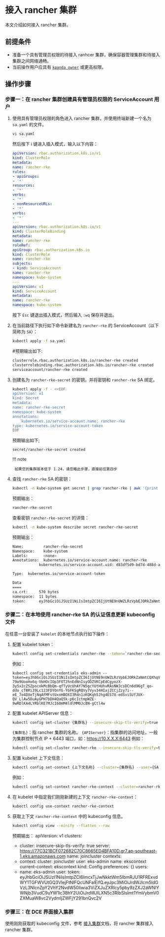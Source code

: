 # 接入 rancher 集群

本文介绍如何接入 rancher 集群。

## 前提条件

- 准备一个具有管理员权限的待接入 ranhcer 集群，确保容器管理集群和待接入集群之间网络通畅。
- 当前操作用户应具有 [`kpanda owner`](../permissions/permission-brief.md) 或更高权限。

## 操作步骤

### 步骤一：在 rancher 集群创建具有管理员权限的 ServiceAccount 用户

1. 使用具有管理员权限的角色进入 rancher 集群，并使用终端新建一个名为 `sa.yaml` 的文件。

    ```bash
    vi sa.yaml
    ```
    然后按下 i 键进入插入模式，输入以下内容：
    ```yaml
    apiVersion: rbac.authorization.k8s.io/v1
    kind: ClusterRole
    metadata:
    name: rancher-rke
    rules:
    - apiGroups:
    - '*'
    resources:
    - '*'
    verbs:
    - '*'
    - nonResourceURLs:
    - '*'
    verbs:
    - '*'
    ---
    apiVersion: rbac.authorization.k8s.io/v1
    kind: ClusterRoleBinding
    metadata:
    name: rancher-rke
    roleRef:
    apiGroup: rbac.authorization.k8s.io
    kind: ClusterRole
    name: rancher-rke
    subjects:
    - kind: ServiceAccount
    name: rancher-rke
    namespace: kube-system
    ---
    apiVersion: v1
    kind: ServiceAccount
    metadata:
    name: rancher-rke
    namespace: kube-system
    ```
    按下 `Esc` 键退出插入模式，然后输入 `:wq` 保存并退出。

2. 在当前路径下执行如下命令新建名为 `rancher-rke` 的 ServiceAccount（以下简称为 `SA`）：

    ```bash
    kubectl apply -f sa.yaml
    ```
    #预期输出如下:
    ```bash
    clusterrole.rbac.authorization.k8s.io/rancher-rke created
    clusterrolebinding.rbac.authorization.k8s.io/rancher-rke created
    serviceaccount/rancher-rke created
    ```

3. 创建名为 `rancher-rke-secret` 的密钥，并将密钥和 `rancher-rke` SA 绑定。

    ```bash
    kubectl apply -f - <<EOF
    apiVersion: v1
    kind: Secret
    metadata:
    name: rancher-rke-secret
    namespace: kube-system
    annotations:
        kubernetes.io/service-account.name: rancher-rke
    type: kubernetes.io/service-account-token
    EOF
    ```
    预期输出如下;
    ```bash
    secret/rancher-rke-secret created
    ```
    !!! note 

        如果您的集群版本低于 1.24，请忽略此步骤，直接前往第四步

4. 查找 `rancher-rke` SA 的密钥：

    ```bash
    kubectl -n kube-system get secret | grep rancher-rke | awk '{print $1}'
    ```
    预期输出：
    ```bash
    rancher-rke-secret
    ```
    查看密钥 `rancher-rke-secret` 的详情：
    ```bash
    kubectl -n kube-system describe secret rancher-rke-secret
    ```
    预期输出：
    ```bash
    Name:         rancher-rke-secret
    Namespace:    kube-system
    Labels:       <none>
    Annotations:  kubernetes.io/service-account.name: rancher-rke
                kubernetes.io/service-account.uid: d83df5d9-bd7d-488d-a046-b740618a0174

    Type:  kubernetes.io/service-account-token

    Data
    ====
    ca.crt:     570 bytes
    namespace:  11 bytes
    token:      eyJhbGciOiJSUzI1NiIsImtpZCI6IjUtNE9nUWZLRzVpbEJORkZaNmtCQXhqVzRsZHU4MHhHcDBfb0VCaUo0V1kifQ.eyJpc3MiOiJrdWJlcm5ldGVzL3NlcnZpY2VhY2NvdW50Iiwia3ViZXJuZXRlcy5pby9zZXJ2aWNlYWNjb3VudC9uYW1lc3BhY2UiOiJrdWJlLXN5c3RlbSIsImt1YmVybmV0ZXMuaW8vc2VydmljZWFjY291bnQvc2VjcmV0Lm5hbWUiOiJyYW5jaGVyLXJrZS1zZWNyZXQiLCJrdWJlcm5ldGVzLmlvL3NlcnZpY2VhY2NvdW50L3NlcnZpY2UtYWNjb3VudC5uYW1lIjoicmFuY2hlci1ya2UiLCJrdWJlcm5ldGVzLmlvL3NlcnZpY2VhY2NvdW50L3NlcnZpY2UtYWNjb3VudC51aWQiOiJkODNkZjVkOS1iZDdkLTQ4OGQtYTA0Ni1iNzQwNjE4YTAxNzQiLCJzdWIiOiJzeXN0ZW06c2VydmljZWFjY291bnQ6a3ViZS1zeXN0ZW06cmFuY2hlci1ya2UifQ.VNsMtPEFOdDDeGt_8VHblcMRvjOwPXMM-79o9UooHx6q-VkHOcIOp3FOT2hnEdNnIsyODZVKCpEdCgyozX-3y5x2cZSZpocnkMcBbQm-qfTyUcUhAY7N5gcYUtHUhvRAsNWJcsDCn6d96gT_qo-ddo_cT8Ri39Lc123FDYOnYG-YGFKSgRQVy7Vyv34HIajZCCjZzy7i--eE_7o4DXeTjNqAFMFstUxxHBOXI3Rdn1zKQKqh5Jhg4ES7X-edSviSUfJUX-QV_LlAw5DuAyGPH7bDH4QaQ5k-p6cIctmpWZE-9wRDlKA4LYRblKE7MJcI6OmM4ldlMM0Jc8N-gCtl4w
    ```

### 步骤二：在本地使用 rancher-rke SA 的认证信息更新 kubeconfig 文件

在任意一台安装了 `kubelet` 的本地节点执行如下操作：

1. 配置 kubelet token：
    ```bash
    kubectl config set-credentials rancher-rke --token=`rancher-rke-secret` 里面的 token 信息
    ```
    例如：
    ```
    kubectl config set-credentials eks-admin --token=eyJhbGciOiJSUzI1NiIsImtpZCI6IjUtNE9nUWZLRzVpbEJORkZaNmtCQXhqVzRsZHU4MHhHcDBfb0VCaUo0V1kifQ.eyJpc3MiOiJrdWJlcm5ldGVzL3NlcnZpY2VhY2NvdW50Iiwia3ViZXJuZXRlcy5pby9zZXJ2aWNlYWNjb3VudC9uYW1lc3BhY2UiOiJrdWJlLXN5c3RlbSIsImt1YmVybmV0ZXMuaW8vc2VydmljZWFjY291bnQvc2VjcmV0Lm5hbWUiOiJyYW5jaGVyLXJrZS1zZWNyZXQiLCJrdWJlcm5ldGVzLmlvL3NlcnZpY2VhY2NvdW50L3NlcnZpY2UtYWNjb3VudC5uYW1lIjoicmFuY2hlci1ya2UiLCJrdWJlcm5ldGVzLmlvL3NlcnZpY2VhY2NvdW50L3NlcnZpY2UtYWNjb3VudC51aWQiOiJkODNkZjVkOS1iZDdkLTQ4OGQtYTA0Ni1iNzQwNjE4YTAxNzQiLCJzdWIiOiJzeXN0ZW06c2VydmljZWFjY291bnQ6a3ViZS1zeXN0ZW06cmFuY2hlci1ya2UifQ.VNsMtPEFOdDDeGt_8VHblcMRvjOwPXMM-79o9UooHx6q-VkHOcIOp3FOT2hnEdNnIsyODZVKCpEdCgyozX-3y5x2cZSZpocnkMcBbQm-qfTyUcUhAY7N5gcYUtHUhvRAsNWJcsDCn6d96gT_qo-ddo_cT8Ri39Lc123FDYOnYG-YGFKSgRQVy7Vyv34HIajZCCjZzy7i--eE_7o4DXeTjNqAFMFstUxxHBOXI3Rdn1zKQKqh5Jhg4ES7X-edSviSUfJUX-QV_LlAw5DuAyGPH7bDH4QaQ5k-p6cIctmpWZE-9wRDlKA4LYRblKE7MJcI6OmM4ldlMM0Jc8N-gCtl4w
    ```
2. 配置 kubelet APIServer 信息：

    ```bash
    kubectl config set-cluster {集群名} --insecure-skip-tls-verify=true --server={APIServer}
    ```
    `{集群名}`：指 rancher 集群的名称。
    `{APIServer}`：指集群的访问地址，一般为集群控制节点 IP + 6443 端口，如：https://10.X.X.X:6443 
    例如：
    ```bash
    kubectl config set-cluster rancher-rke --insecure-skip-tls-verify=true --server=https://10.X.X.X:6443
    ```

3.  配置 kubelet 上下文信息：

    ```bash
    kubectl config set-context {上下文名称} --cluster={集群名} --user={SA 用户名}
    ```
    例如：
    ```bash
    kubectl config set-context rancher-rke-context --cluster=rancher-rke --user=rancher-rke
    ```
4. 在 kubelet 中指定我们刚刚新建的上下文 `rancher-rke-context`：

    ```bash
    kubectl config use-context rancher-rke-context
    ```

5. 获取上下文 `rancher-rke-context` 中的 kubeconfig 信息。

    ```bash
    kubectl config view --minify --flatten --raw
    ```
    预期输出：
    apiVersion: v1
    clusters:
    - cluster:
        insecure-skip-tls-verify: true
        server: https://77C321BCF072682C70C8665ED4BFA10D.gr7.ap-southeast-1.eks.amazonaws.com
    name: joincluster
    contexts:
    - context:
        cluster: joincluster
        user: eks-admin
    name: ekscontext
    current-context: ekscontext
    kind: Config
    preferences: {}
    users:
    - name: eks-admin
    user:
        token: eyJhbGciOiJSUzI1NiIsImtpZCI6ImcxTjJwNkktWm5IbmRJU1RFRExvdWY1TGFWVUtGQ3VIejFtNlFQcUNFalEifQ.eyJpc3MiOiJrdWJlcm5ldGVzL3NlcnZpY2VhY2NvdW50Iiwia3ViZXJuZXRlcy5pby9zZXJ2aWNlYWNjb3VudC9uYW1lc3BhY2UiOiJrdWJlLXN5c3RlbSIsImt1YmVybmV0ZXMuaW8vc2VydmljZWFjY291bnQvc2V

### 步骤三：在 DCE 界面接入集群

使用刚刚获取的 kubeconfig 文件，参考 [接入集群](./integrate-cluster.md)文档，将 rancher 集群接入 rancher 集群。